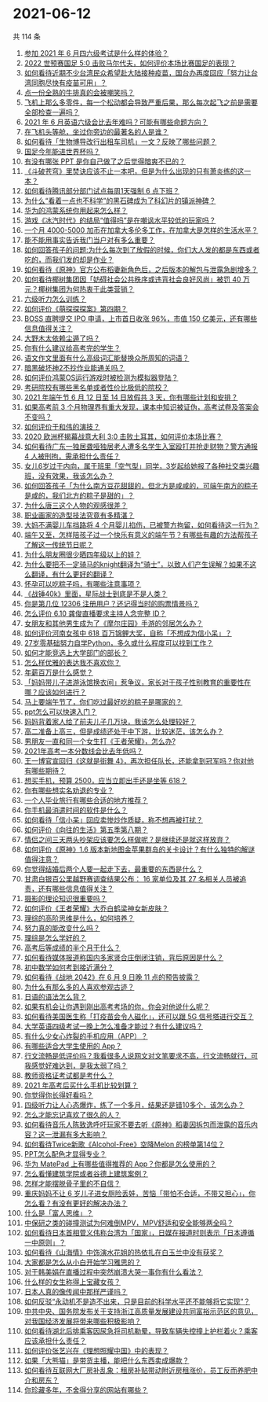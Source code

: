 # 2021-06-12

共 114 条

<!-- BEGIN -->
<!-- 最后更新时间 Sat Jun 12 2021 13:07:35 GMT+0800 (China Standard Time) -->

1. [参加 2021 年 6 月四六级考试是什么样的体验？](https://www.zhihu.com/question/464588488)
2. [2022 世预赛国足 5:0
   击败马尔代夫，如何评价本场比赛国足的表现？](https://www.zhihu.com/question/464568249)
3. [如何看待近期不少台湾民众希望赴大陆接种疫苗，国台办再度回应「努力让台湾同胞尽快有疫苗可用」？](https://www.zhihu.com/question/464418798)
4. [点一份全熟的牛排真的会被嘲笑吗？](https://www.zhihu.com/question/58762730)
5. [飞机上那么多零件，每一个松动都会导致严重后果，那么每次起飞之前是需要全部检查一遍吗？](https://www.zhihu.com/question/463612668)
6. [2021 年 6 月英语六级会比去年难吗？可能有哪些命题方向？](https://www.zhihu.com/question/463305154)
7. [在飞机头等舱，坐过你旁边的最著名的人是谁？](https://www.zhihu.com/question/359274010)
8. [如何看待「生物博导改行出租车司机」一文？反映了哪些问题？](https://www.zhihu.com/question/464508365)
9. [国足今年能进世界杯吗？](https://www.zhihu.com/question/461141381)
10. [有没有哪张 PPT 是你自己做了之后觉得暗爽不已的？](https://www.zhihu.com/question/312454495)
11. [《斗破苍穹》里焚诀应该不止一本吧，但是为什么出现的只有萧炎练的这一本？](https://www.zhihu.com/question/464059396)
12. [如何看待腾讯部分部门试点每周1天强制 6 点下班？](https://www.zhihu.com/question/464450515)
13. [为什么“看着一点也不科学”的黑石碑成为了科幻片的镇派神碑？](https://www.zhihu.com/question/311303973)
14. [华为的鸿蒙系统你用起来怎么样？](https://www.zhihu.com/question/459846239)
15. [游戏《冰汽时代》的结局“值得吗”是在嘲讽水平较低的玩家吗？](https://www.zhihu.com/question/463216099)
16. [一个月 4000-5000
    加币在加拿大多伦多工作，在加拿大是怎样的生活水平？](https://www.zhihu.com/question/307481892)
17. [能不能用事实告诉我门当户对有多么重要？](https://www.zhihu.com/question/279552421)
18. [如何回答孩子的问题:为什么每次到了放假的时候，你们大人发的都是东西或者吃的，而我们发的却是作业？](https://www.zhihu.com/question/264436872)
19. [如何看待《原神》官方公布稻妻新角色后，之后版本的解包与泄露急剧增多？](https://www.zhihu.com/question/463840890)
20. [如何看待椰树集团因「妨碍社会公共秩序或违背社会良好风尚」被罚 40
    万元？椰树集团为何热衷于此类营销？](https://www.zhihu.com/question/464473879)
21. [六级听力怎么训练？](https://www.zhihu.com/question/29649329)
22. [如何评价《萌探探探案》第四期？](https://www.zhihu.com/question/463818200)
23. [BOSS 直聘提交 IPO 申请，上市首日收涨 96%，市值 150
    亿美元，还有哪些信息值得关注？](https://www.zhihu.com/question/461136197)
24. [大野木太依赖尘遁了吗？](https://www.zhihu.com/question/464336150)
25. [你有什么建议给高考完的学生？](https://www.zhihu.com/question/464333783)
26. [语文作文里面有什么高级词汇能替换众所周知的词语？](https://www.zhihu.com/question/318964543)
27. [暗黑破坏神2不抄作业能通关吗？](https://www.zhihu.com/question/458721304)
28. [如何评价鸿蒙OS运行游戏时被检测为模拟器登陆？](https://www.zhihu.com/question/459489830)
29. [考研院校有哪些黑名单或者性价比极低的院校？](https://www.zhihu.com/question/280848134)
30. [2021 年端午节 6 月 12 日至 14 日放假共 3
    天，你有哪些计划和安排？](https://www.zhihu.com/question/461518659)
31. [如果高考前 3
    个月物理界有重大发现，课本中知识被证伪，高考试卷及答案会不变吗？](https://www.zhihu.com/question/463553981)
32. [如何评价于和伟的演技？](https://www.zhihu.com/question/48335002)
33. [2020 欧洲杯揭幕战意大利 3:0
    击败土耳其，如何评价本场比赛？](https://www.zhihu.com/question/464454217)
34. [如何看待广东一独居聋哑独居老人遭多名学生入室殴打并抢走财物？警方通报 4
    人被刑拘，需承担什么责任？](https://www.zhihu.com/question/464245440)
35. [女儿6岁过于内向，属于班里「空气型」同学，3岁起给她报了各种社交类兴趣班，没有效果，我该怎么办？](https://www.zhihu.com/question/464021053)
36. [如何回答孩子「为什么南方豆花甜甜的，但北方是咸咸的，可端午南方的粽子是咸的，我们北方的粽子是甜的」？](https://www.zhihu.com/question/463726781)
37. [为什么唐三这个人物的观感很差？](https://www.zhihu.com/question/462263899)
38. [职业画家的造型技法究竟有多精湛？](https://www.zhihu.com/question/273919371)
39. [大妈不满婴儿车挡路将 4
    个月婴儿掐伤，已被警方拘留，如何看待这一行为？](https://www.zhihu.com/question/464404071)
40. [端午又至，怎样陪孩子过一个快乐有意义的端午节？有哪些有趣的方法帮孩子了解这一传统节日呢？](https://www.zhihu.com/question/460455724)
41. [为什么朋友圈很少晒四年级以上的娃？](https://www.zhihu.com/question/462953490)
42. [为什么要把不一定骑马的knight翻译为“骑士”，以致人们产生误解？如果不这么翻译，有什么更好的翻译？](https://www.zhihu.com/question/454202202)
43. [怀孕可以吃粽子吗，有哪些注意事项？](https://www.zhihu.com/question/454782677)
44. [《战锤40k》里面，星际战士到底是不是人类？](https://www.zhihu.com/question/459046677)
45. [你是第几位 12306 注册用户？还记得当时的购票情景吗？](https://www.zhihu.com/question/464291082)
46. [怎么评价 6.10 龚俊直播要求主持人念完整 ID？](https://www.zhihu.com/question/464365051)
47. [女朋友和其他男生成为了《摩尔庄园》手游的邻居怎么办？](https://www.zhihu.com/question/463203335)
48. [如何评价河南女孩中 618
    百万锦鲤大奖，自称「不想成为信小呆」？](https://www.zhihu.com/question/464239351)
49. [27岁零基础努力自学Python，多久或什么程度可以找到工作？](https://www.zhihu.com/question/27690970)
50. [如何才能竞选上大学部门的部长？](https://www.zhihu.com/question/366935090)
51. [怎么样优雅的表达我不喜欢你？](https://www.zhihu.com/question/458082503)
52. [年薪百万是什么感觉？](https://www.zhihu.com/question/394637216)
53. [「妈妈带儿子进游泳馆换衣间」惹争议，家长对于孩子性别教育的重要性在哪？应该如何进行？](https://www.zhihu.com/question/464095184)
54. [马上要端午节了，你们吃过最好吃的粽子是哪家的？](https://www.zhihu.com/question/463583026)
55. [ppt怎么可以快速入门？](https://www.zhihu.com/question/344423145)
56. [妈妈背着家人给了前夫儿子几万块，我该怎么处理较好？](https://www.zhihu.com/question/463949860)
57. [高二准备上高三，但是成绩还处于中下游，比较迷茫，该怎么办？](https://www.zhihu.com/question/462126835)
58. [男朋友一直和同一个女生打《王者荣耀》，怎么办?](https://www.zhihu.com/question/452772078)
59. [2021年高考一本分数线会比去年低吗？](https://www.zhihu.com/question/464003745)
60. [王一博官宣回归《这就是街舞
    4》，再次担任队长，还能拿到冠军吗？你对他有哪些期待？](https://www.zhihu.com/question/464293874)
61. [想买手机，预算 2500，应当立即出手还是坐等 618？](https://www.zhihu.com/question/449010803)
62. [你有哪些想实名劝退的专业？](https://www.zhihu.com/question/463744125)
63. [一个人毕业旅行有哪些合适的地方推荐？](https://www.zhihu.com/question/462789810)
64. [你手机最消遣时间的软件是什么？](https://www.zhihu.com/question/355195888)
65. [如何看待「信小呆」回应卖惨炒作质疑，称不想再被打扰？](https://www.zhihu.com/question/463236322)
66. [如何评价《向往的生活》第五季第八期？](https://www.zhihu.com/question/464403699)
67. [情侣之间三天两头吵架应该要怎么样做呢？是继续还是就这样放弃？](https://www.zhihu.com/question/306964200)
68. [如何评价《原神》1.6
    版本新地图金苹果群岛的关卡设计？有什么独特的解谜值得注意？](https://www.zhihu.com/question/464407978)
69. [你觉得结婚后两个人要一起走下去，最重要的东西是什么？](https://www.zhihu.com/question/462707693)
70. [甘肃白银百公里越野赛调查结果公布： 16 家单位及其 27
    名相关人员被追责，还有哪些信息值得关注？](https://www.zhihu.com/question/464487115)
71. [摄影的理论知识很重要吗？](https://www.zhihu.com/question/440382270)
72. [如何评价《王者荣耀》大乔白鹤梁神女新皮肤？](https://www.zhihu.com/question/464267687)
73. [理综的高阶思维是什么，如何培养？](https://www.zhihu.com/question/287426676)
74. [努力真的能改变什么吗？](https://www.zhihu.com/question/463071441)
75. [理综是怎么学好的？](https://www.zhihu.com/question/384748313)
76. [高考后等成绩的半个月干什么？](https://www.zhihu.com/question/463996138)
77. [如何看待媒体报道称国内多家贤合庄倒闭注销，背后原因是什么？](https://www.zhihu.com/question/464128187)
78. [初中数学如何考到接近满分？](https://www.zhihu.com/question/268169984)
79. [如何看待《战地 2042》在 6 月 9 日晚 11
    点的预告披露？](https://www.zhihu.com/question/464165512)
80. [为什么有那么多的人喜欢参观古迹？](https://www.zhihu.com/question/290915559)
81. [日语的语法怎么背？](https://www.zhihu.com/question/352141891)
82. [如果有机会让你遇到刚出高考考场的你，你会对他说什么呢？](https://www.zhihu.com/question/464165757)
83. [如何看待美国医生称「打疫苗会令人磁化」，还可以跟 5G
    信号塔进行交互？](https://www.zhihu.com/question/464299413)
84. [大学英语四级考试一晚上怎么准备才能过？有什么建议吗？](https://www.zhihu.com/question/360759673)
85. [有什么少女心炸裂的手机应用（APP）？](https://www.zhihu.com/question/307170527)
86. [有哪些适合大学生使用的 App？](https://www.zhihu.com/question/21482079)
87. [行文流畅是低评价吗？我看很多人说网文对文笔要求不高，行文流畅就行，可我感觉好难达到，是我太弱了吗？](https://www.zhihu.com/question/463769238)
88. [教师资格证考试都是考什么？](https://www.zhihu.com/question/314936018)
89. [2021 年高考后买什么手机比较划算？](https://www.zhihu.com/question/463714731)
90. [你觉得你长得好看吗？](https://www.zhihu.com/question/429414606)
91. [四级听力让人心态爆炸，练了一个多月，结果还是错10多个，该怎么办？](https://www.zhihu.com/question/433197471)
92. [怎么才能忘记喜欢了很久的人？](https://www.zhihu.com/question/456682944)
93. [如何看待音乐人陈致逸呼吁玩家不要去听《原神》稻妻因拆包而泄露的音乐内容？这一泄漏有多大影响？](https://www.zhihu.com/question/464281976)
94. [如何看待Twice新歌《Alcohol-Free》空降Melon
    的榜单第14位？](https://www.zhihu.com/question/464114702)
95. [PPT怎么配色才显得专业？](https://www.zhihu.com/question/22054234)
96. [华为 MatePad 上有哪些值得推荐的
    App？你都是怎么使用的？](https://www.zhihu.com/question/464395063)
97. [怎么看懂建筑学院或者谷德上建筑案例？](https://www.zhihu.com/question/461555865)
98. [怎样才能摆脱骨子里的不自信？](https://www.zhihu.com/question/327333707)
99. [重庆妈妈不让 6
    岁儿子进女厕险丢娃，苦恼「带怕不合适，不带又担心」，你怎么看？有没有更好的解决办法？](https://www.zhihu.com/question/463835106)
100. [什么是「富人思维」？](https://www.zhihu.com/question/26980854)
101. [中保研之类的碰撞测试为何难倒MPV，MPV舒适和安全能够两全吗？](https://www.zhihu.com/question/459111403)
102. [如何看待日本首相菅义伟称台湾为「国家」，日媒在报道时则表示「日本遵循一中原则」？](https://www.zhihu.com/question/464290695)
103. [如何看待《山海情》中饰演水花姐的热依扎在白玉兰中没有获奖？](https://www.zhihu.com/question/464344108)
104. [大家都是怎么从小白开始学习雅思的？](https://www.zhihu.com/question/288558270)
105. [对于韩美娟在直播过程中突然崩溃大哭一事你有什么看法？](https://www.zhihu.com/question/463914779)
106. [什么样的女生称得上宝藏女孩？](https://www.zhihu.com/question/315331056)
107. [日本人真的像传闻中那样严谨吗？](https://www.zhihu.com/question/20347612)
108. [如何反驳“永动机不是造不出来，只是目前的科学水平还不能够将它实现”？](https://www.zhihu.com/question/459256609)
109. [中共中央、国务院发布关于支持浙江高质量发展建设共同富裕示范区的意见，对我国经济发展将带来哪些积极影响？](https://www.zhihu.com/question/464319522)
110. [如何看待湖北后排乘客因尿急将司机勒晕，导致车辆失控撞上护栏着火？乘客应该承担什么责任？](https://www.zhihu.com/question/463527409)
111. [如何评价张艺兴在《理想照耀中国》中的表现？](https://www.zhihu.com/question/464195351)
112. [如果「大熊猫」是带货主播，能把什么东西卖成爆款？](https://www.zhihu.com/question/464055248)
113. [如何看待互联网大厂房补乱象：租房补贴带动附近房租涨价，员工反而养肥中介和房东？](https://www.zhihu.com/question/464358170)
114. [你珍藏多年，不舍得分享的网站有哪些？](https://www.zhihu.com/question/387667065)

<!-- END -->

